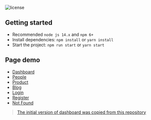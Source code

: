 ![license](https://img.shields.io/badge/license-MIT-blue.svg)

## Getting started

- Recommended `node js 14.x` and `npm 6+`
- Install dependencies: `npm install` or `yarn install`
- Start the project: `npm run start` or `yarn start`

## Page demo

- [Dashboard](https://minimal-kit-react.vercel.app/dashboard/app)
- [People](https://minimal-kit-react.vercel.app/dashboard/user)
- [Product](https://minimal-kit-react.vercel.app/dashboard/products)
- [Blog](https://minimal-kit-react.vercel.app/dashboard/blog)
- [Login](https://minimal-kit-react.vercel.app/login)
- [Register](https://minimal-kit-react.vercel.app/register)
- [Not Found](https://minimal-kit-react.vercel.app/404)

> [The initial version of dashboard was copied from this repository](https://github.com/minimal-ui-kit/material-kit-react)
